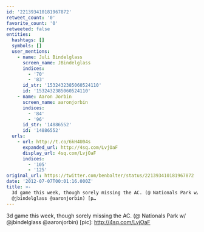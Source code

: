 ```yaml
---
id: '221393410181967872'
retweet_count: '0'
favorite_count: '0'
retweeted: false
entities:
  hashtags: []
  symbols: []
  user_mentions:
    - name: Juli Bindelglass
      screen_name: JBindelglass
      indices:
        - '70'
        - '83'
      id_str: '1532432385060524110'
      id: '1532432385060524110'
    - name: Aaron Jorbin
      screen_name: aaronjorbin
      indices:
        - '84'
        - '96'
      id_str: '14886552'
      id: '14886552'
  urls:
    - url: http://t.co/6kH4U04s
      expanded_url: http://4sq.com/LvjOaF
      display_url: 4sq.com/LvjOaF
      indices:
        - '105'
        - '125'
original_url: https://twitter.com/benbalter/status/221393410181967872
date: '2012-07-07T00:01:16.000Z'
title: >-
  3d game this week, though sorely missing the AC. (@ Nationals Park w/
  @jbindelglass @aaronjorbin) [p…
---
```


3d game this week, though sorely missing the AC. (@ Nationals Park w/ @jbindelglass @aaronjorbin) [pic]: http://4sq.com/LvjOaF